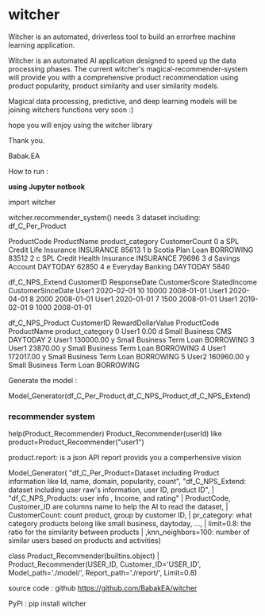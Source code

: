 # witcher
Witcher is an automated, driverless tool to build an errorfree machine learning application.


Witcher is an automated AI application designed to speed up the data processing phases.
The current witcher's magical-recommender-system will provide you with a comprehensive product recommendation using product popularity, product similarity and user similarity models.
 
Magical data processing, predictive, and deep learning models will be joining witchers functions very soon :)

hope you will enjoy using the witcher library

Thank you. 

Babak.EA


How to run : 

<b> using Jupyter notbook </b> 

import witcher

witcher.recommender_system()
needs 3 dataset including:
df_C_Per_Product

ProductCode	ProductName	product_category 	CustomerCount
0	a	SPL Credit Life Insurance		INSURANCE	85613
1	b	Scotia Plan Loan				BORROWING	83512
2	c	SPL Credit Health Insurance		INSURANCE	79696
3	d	Savings Account					DAYTODAY	62850
4	e	Everyday Banking 				DAYTODAY	5840

df_C_NPS_Extend
CustomerID	ResponseDate	CustomerScore	StatedIncome	CustomerSinceDate 
User1		2020-02-01		10					10000		2008-01-01
User1		2020-04-01		8					2000		2008-01-01
User1		2020-01-01		7					1500		2008-01-01
User1		2019-02-01		9					1000		2008-01-01


df_C_NPS_Product
CustomerID	RewardDollarValue	ProductCode	ProductName	product_category 
0	User1	0.00		d	Small Business CMS			DAYTODAY
2	User1	130000.00	y	Small Business Term Loan	BORROWING
3	User1	23870.00	y	Small Business Term Loan	BORROWING
4	User1	172017.00	y	Small Business Term Loan	BORROWING
5	User2	160960.00	y	Small Business Term Loan	BORROWING


Generate the model : 

Model_Generator(df_C_Per_Product,df_C_NPS_Product,df_C_NPS_Extend)


### recommender system 
help(Product_Recommender)
Product_Recommender(userId) like 
product=Product_Recommender("user1")

product.report: is a json API report provids you a comperhensive vision 




Model_Generator(
        "df_C_Per_Product=Dataset including Product information like Id, name, domain, popularity, count",
        "df_C_NPS_Extend: dataset including user raw's information, user ID, product ID",
 |      "df_C_NPS_Products: user info , Income, and rating"
 |      ProductCode, Customer_ID are columns name to help the AI to read the dataset,
 |      CustomerCount: count product, group by customer ID,
 |      pr_category: what category products belong like small business, daytoday, ..., 
 |      limit=0.8: the ratio for the similarity between products 
 |      ,knn_neighbors=100: number of similar users based on products and activities)


class Product_Recommender(builtins.object)
 |  Product_Recommender(USER_ID, Customer_ID='USER_ID', Model_path='./model/', Report_path='./report/', Limit=0.8)






source code : github
https://github.com/BabakEA/witcher




PyPi : 
pip install witcher
